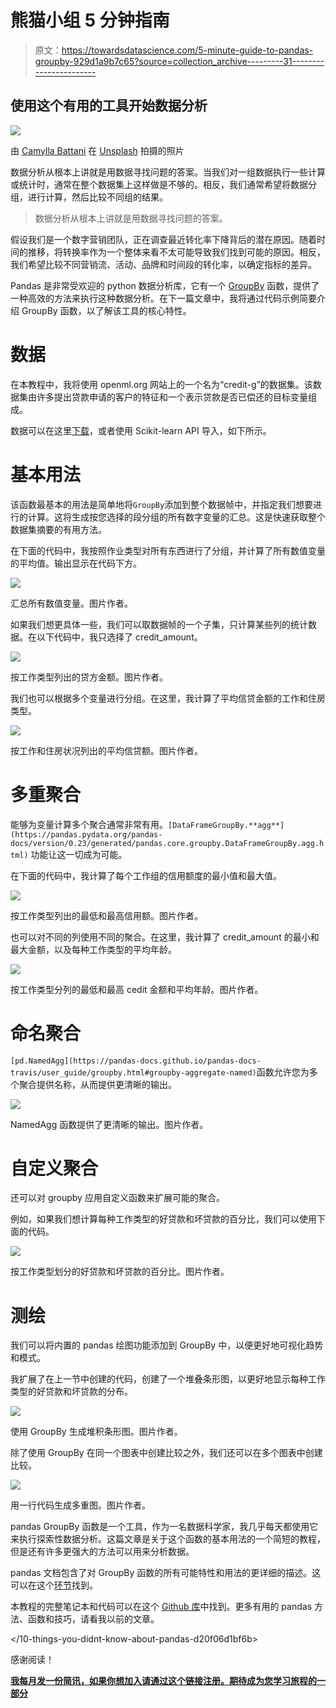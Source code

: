 # 熊猫小组 5 分钟指南

> 原文：<https://towardsdatascience.com/5-minute-guide-to-pandas-groupby-929d1a9b7c65?source=collection_archive---------31----------------------->

## 使用这个有用的工具开始数据分析

![](img/824c682b92df21b34769ed7d7c44a26d.png)

由 [Camylla Battani](https://unsplash.com/@camylla93?utm_source=unsplash&utm_medium=referral&utm_content=creditCopyText) 在 [Unsplash](https://unsplash.com/s/photos/questions?utm_source=unsplash&utm_medium=referral&utm_content=creditCopyText) 拍摄的照片

数据分析从根本上讲就是用数据寻找问题的答案。当我们对一组数据执行一些计算或统计时，通常在整个数据集上这样做是不够的。相反，我们通常希望将数据分组，进行计算，然后比较不同组的结果。

> 数据分析从根本上讲就是用数据寻找问题的答案。

假设我们是一个数字营销团队，正在调查最近转化率下降背后的潜在原因。随着时间的推移，将转换率作为一个整体来看不太可能导致我们找到可能的原因。相反，我们希望比较不同营销流、活动、品牌和时间段的转化率，以确定指标的差异。

Pandas 是非常受欢迎的 python 数据分析库，它有一个 [GroupBy](https://pandas.pydata.org/docs/user_guide/groupby.html) 函数，提供了一种高效的方法来执行这种数据分析。在下一篇文章中，我将通过代码示例简要介绍 GroupBy 函数，以了解该工具的核心特性。

# 数据

在本教程中，我将使用 openml.org 网站上的一个名为“credit-g”的数据集。该数据集由许多提出贷款申请的客户的特征和一个表示贷款是否已偿还的目标变量组成。

数据可以在这里[下载](https://www.openml.org/d/31)，或者使用 Scikit-learn API 导入，如下所示。

# 基本用法

该函数最基本的用法是简单地将`GroupBy`添加到整个数据帧中，并指定我们想要进行的计算。这将生成按您选择的段分组的所有数字变量的汇总。这是快速获取整个数据集摘要的有用方法。

在下面的代码中，我按照作业类型对所有东西进行了分组，并计算了所有数值变量的平均值。输出显示在代码下方。

![](img/65549e5947fc3dee555d852889c131dd.png)

汇总所有数值变量。图片作者。

如果我们想更具体一些，我们可以取数据帧的一个子集，只计算某些列的统计数据。在以下代码中，我只选择了 credit_amount。

![](img/82a7800ce0760f4290c4af8dd319cc9c.png)

按工作类型列出的贷方金额。图片作者。

我们也可以根据多个变量进行分组。在这里，我计算了平均信贷金额的工作和住房类型。

![](img/4e0c6b650fada27862dda190605374b9.png)

按工作和住房状况列出的平均信贷额。图片作者。

# 多重聚合

能够为变量计算多个聚合通常非常有用。`[DataFrameGroupBy.**agg**](https://pandas.pydata.org/pandas-docs/version/0.23/generated/pandas.core.groupby.DataFrameGroupBy.agg.html)` 功能让这一切成为可能。

在下面的代码中，我计算了每个工作组的信用额度的最小值和最大值。

![](img/20fe3bb1b3e5ba8566b8614bf5f3b136.png)

按工作类型列出的最低和最高信用额。图片作者。

也可以对不同的列使用不同的聚合。在这里，我计算了 credit_amount 的最小和最大金额，以及每种工作类型的平均年龄。

![](img/6723fc4f114bb186fc0057ce7d24aecc.png)

按工作类型分列的最低和最高 cedit 金额和平均年龄。图片作者。

# 命名聚合

`[pd.NamedAgg](https://pandas-docs.github.io/pandas-docs-travis/user_guide/groupby.html#groupby-aggregate-named)`函数允许您为多个聚合提供名称，从而提供更清晰的输出。

![](img/bcf95b1d56179a305e56d6d6f03fb196.png)

NamedAgg 函数提供了更清晰的输出。图片作者。

# 自定义聚合

还可以对 groupby 应用自定义函数来扩展可能的聚合。

例如，如果我们想计算每种工作类型的好贷款和坏贷款的百分比，我们可以使用下面的代码。

![](img/55ad05802077a457ecab6b913bd731a4.png)

按工作类型划分的好贷款和坏贷款的百分比。图片作者。

# 测绘

我们可以将内置的 pandas 绘图功能添加到 GroupBy 中，以便更好地可视化趋势和模式。

我扩展了在上一节中创建的代码，创建了一个堆叠条形图，以更好地显示每种工作类型的好贷款和坏贷款的分布。

![](img/1a46d0c004aac596258ececbeb7ff496.png)

使用 GroupBy 生成堆积条形图。图片作者。

除了使用 GroupBy 在同一个图表中创建比较之外，我们还可以在多个图表中创建比较。

![](img/cd818d984e2123556cff5233132ecb25.png)

用一行代码生成多重图。图片作者。

pandas GroupBy 函数是一个工具，作为一名数据科学家，我几乎每天都使用它来执行探索性数据分析。这篇文章是关于这个函数的基本用法的一个简短的教程，但是还有许多更强大的方法可以用来分析数据。

pandas 文档包含了对 GroupBy 函数的所有可能特性和用法的更详细的描述。这可以在这个[环节](https://pandas.pydata.org/docs/user_guide/groupby.html)找到。

本教程的完整笔记本和代码可以在这个 [Github 库](https://github.com/rebecca-vickery/machine-learning-tutorials/blob/master/data-analysis/pandas_grouby.ipynb)中找到。更多有用的 pandas 方法、函数和技巧，请看我以前的文章。

</10-things-you-didnt-know-about-pandas-d20f06d1bf6b>  </tips-and-tricks-for-fast-data-analysis-in-python-f108ad32fa90>  

感谢阅读！

[**我每月发一份简讯，如果你想加入请通过这个链接注册。期待成为您学习旅程的一部分**](https://datacademy.eo.page/h7g4c)